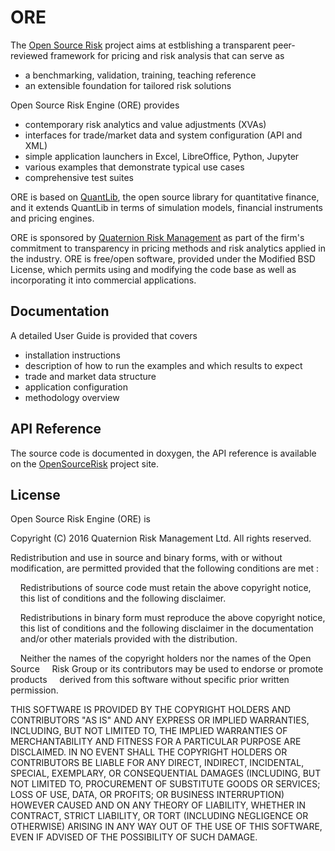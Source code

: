 # ORE

The [Open Source Risk](http://opensourcerisk.org) project aims at
estblishing a transparent peer-reviewed framework for pricing and risk
analysis that can serve as
* a benchmarking, validation, training, teaching reference 
* an extensible foundation for tailored risk solutions

Open Source Risk Engine (ORE) provides
* contemporary risk analytics and value adjustments (XVAs) 
* interfaces for trade/market data and system configuration (API and XML)
* simple application launchers in Excel, LibreOffice, Python, Jupyter
* various examples that demonstrate typical use cases
* comprehensive test suites

ORE is based on [QuantLib](http://quantlib.org), the open source library
for quantitative finance, and it extends QuantLib in terms of simulation models, financial
instruments and pricing engines.

ORE is sponsored by
[Quaternion Risk Management](http://quaternion.com) as part of the
firm's commitment to transparency in pricing methods and risk
analytics applied in the industry. ORE is free/open software, provided
under the Modified BSD License, which permits using and modifying the code base as well as incorporating it into commercial applications.

## Documentation

A detailed User Guide is provided that covers
* installation instructions
* description of how to run the examples and which results to expect
* trade and market data structure
* application configuration
* methodology overview

## API Reference

The source code is documented in doxygen, the API reference is
available on the [OpenSourceRisk](http://opensourcerisk.org) project site.

## License

Open Source Risk Engine (ORE) is

Copyright (C) 2016 Quaternion Risk Management Ltd.
All rights reserved.

Redistribution and use in source and binary forms, with or without
modification, are permitted provided that the following conditions are met :

&nbsp;&nbsp;&nbsp;&nbsp;Redistributions of source code must retain the above copyright notice,
&nbsp;&nbsp;&nbsp;&nbsp;this list of conditions and the following disclaimer.

&nbsp;&nbsp;&nbsp;&nbsp;Redistributions in binary form must reproduce the above copyright notice,
&nbsp;&nbsp;&nbsp;&nbsp;this list of conditions and the following disclaimer in the documentation
&nbsp;&nbsp;&nbsp;&nbsp;and/or other materials provided with the distribution.

&nbsp;&nbsp;&nbsp;&nbsp;Neither the names of the copyright holders nor the names of the Open Source
&nbsp;&nbsp;&nbsp;&nbsp;Risk Group or its contributors may be used to endorse or promote products
&nbsp;&nbsp;&nbsp;&nbsp;derived from this software without specific prior written permission.

THIS SOFTWARE IS PROVIDED BY THE COPYRIGHT HOLDERS AND CONTRIBUTORS "AS IS"
AND ANY EXPRESS OR IMPLIED WARRANTIES, INCLUDING, BUT NOT LIMITED TO, THE
IMPLIED WARRANTIES OF MERCHANTABILITY AND FITNESS FOR A PARTICULAR PURPOSE ARE
DISCLAIMED. IN NO EVENT SHALL THE COPYRIGHT HOLDERS OR CONTRIBUTORS BE LIABLE
FOR ANY DIRECT, INDIRECT, INCIDENTAL, SPECIAL, EXEMPLARY, OR CONSEQUENTIAL
DAMAGES (INCLUDING, BUT NOT LIMITED TO, PROCUREMENT OF SUBSTITUTE GOODS OR
SERVICES; LOSS OF USE, DATA, OR PROFITS; OR BUSINESS INTERRUPTION) HOWEVER
CAUSED AND ON ANY THEORY OF LIABILITY, WHETHER IN CONTRACT, STRICT LIABILITY,
OR TORT (INCLUDING NEGLIGENCE OR OTHERWISE) ARISING IN ANY WAY OUT OF THE USE
OF THIS SOFTWARE, EVEN IF ADVISED OF THE POSSIBILITY OF SUCH DAMAGE.

